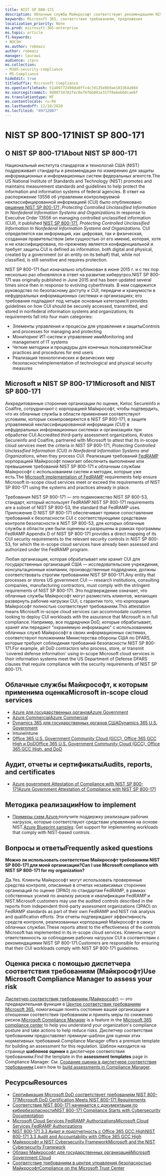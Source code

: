 ```yaml
---
title: NIST SP 800-171
description: Облачные службы Майкрософт соответствуют рекомендациям NIST SP 800-171 для защиты контролируемой неклассифицированной информации (CUI) в нефедеральных информационных системах.
keywords: Microsoft 365, соответствие требованиям, предложения
localization_priority: None
ms.prod: microsoft-365-enterprise
ms.topic: article
f1.keywords:
- NOCSH
ms.author: robmazz
author: robmazz
manager: laurawi
audience: itpro
ms.collection:
- M365-security-compliance
- MS-Compliance
hideEdit: true
titleSuffix: Microsoft Compliance
ms.openlocfilehash: 51a09772498da0ffc4c7d135e8b9ae103364a984
ms.sourcegitcommit: 9d00734702fec0e76f6b001e31ff0a6eb60cae6f
ms.translationtype: MT
ms.contentlocale: ru-RU
ms.lasthandoff: 12/18/2020
ms.locfileid: "49712087"
---
```

# <a name="nist-sp-800-171"></a><span data-ttu-id="33f6a-104">NIST SP 800-171</span><span class="sxs-lookup"><span data-stu-id="33f6a-104">NIST SP 800-171</span></span>

## <a name="about-nist-sp-800-171"></a><span data-ttu-id="33f6a-105">О NIST SP 800-171</span><span class="sxs-lookup"><span data-stu-id="33f6a-105">About NIST SP 800-171</span></span>

<span data-ttu-id="33f6a-106">Национальный института стандартов и технологий США (NIST) поддерживает стандарты и рекомендации по измерению для защиты информационных и информационных систем федеральных агентств.</span><span class="sxs-lookup"><span data-stu-id="33f6a-106">The US National Institute of Standards and Technology (NIST) promotes and maintains measurement standards and guidelines to help protect the information and information systems of federal agencies.</span></span> <span data-ttu-id="33f6a-107">В ответ на распоряжение 13556 об управлении контролируемой неклассифицированной информацией (CUI) было опубликовано [решение NIST SP 800-171](https://csrc.nist.gov/publications/detail/sp/800-171/rev-1/final) *,Protecting Controlled Unclassified Information In Nonfederal Information Systems and Organizations*.</span><span class="sxs-lookup"><span data-stu-id="33f6a-107">In response to Executive Order 13556 on managing controlled unclassified information (CUI), it published [NIST SP 800-171](https://csrc.nist.gov/publications/detail/sp/800-171/rev-1/final), *Protecting Controlled Unclassified Information In Nonfederal Information Systems and Organizations*.</span></span> <span data-ttu-id="33f6a-108">CUI определяется как информация, как цифровая, так и физическая, созданная правительством (или сущностью от его имени), которая, хотя и не классифицирована, по-прежнему является конфиденциальной и требует защиты.</span><span class="sxs-lookup"><span data-stu-id="33f6a-108">CUI is defined as information, both digital and physical, created by a government (or an entity on its behalf) that, while not classified, is still sensitive and requires protection.</span></span>

<span data-ttu-id="33f6a-109">NIST SP 800-171 был изначально опубликован в июне 2015 г. и с тех пор несколько раз обновлялся в ответ на развитие киберугроз.</span><span class="sxs-lookup"><span data-stu-id="33f6a-109">NIST SP 800-171 was originally published in June 2015 and has been updated several times since then in response to evolving cyberthreats.</span></span> <span data-ttu-id="33f6a-110">В нем содержится руководство по безопасному доступу к CUI, передаче и хранумости в нефудеральных информационных системах и организациях; его требования подпадают под четыре основные категории:</span><span class="sxs-lookup"><span data-stu-id="33f6a-110">It provides guidelines on how CUI should be securely accessed, transmitted, and stored in nonfederal information systems and organizations; its requirements fall into four main categories:</span></span>

- <span data-ttu-id="33f6a-111">Элементы управления и процессы для управления и защиты</span><span class="sxs-lookup"><span data-stu-id="33f6a-111">Controls and processes for managing and protecting</span></span>
- <span data-ttu-id="33f6a-112">Мониторинг ИТ-систем и управление ими</span><span class="sxs-lookup"><span data-stu-id="33f6a-112">Monitoring and management of IT systems</span></span>
- <span data-ttu-id="33f6a-113">Четкие методики и процедуры для конечных пользователей</span><span class="sxs-lookup"><span data-stu-id="33f6a-113">Clear practices and procedures for end users</span></span>
- <span data-ttu-id="33f6a-114">Реализация технологических и физических мер безопасности</span><span class="sxs-lookup"><span data-stu-id="33f6a-114">Implementation of technological and physical security measures</span></span>

## <a name="microsoft-and-nist-sp-800-171"></a><span data-ttu-id="33f6a-115">Microsoft и NIST SP 800-171</span><span class="sxs-lookup"><span data-stu-id="33f6a-115">Microsoft and NIST SP 800-171</span></span>

<span data-ttu-id="33f6a-116">Аккредитованные сторонние организации по оценке, Китос Secureinfo и Coalfire, сотрудничают с корпорацией Майкрософт, чтобы подтвердить, что их облачные службы в области применения соответствуют условиям, которые скомпроверяются в NIST SP 800-171, в защите управляемой неклассифицированной информации *(CUI)* в нефудеральных информационных системах и организациях при обработке CUI.</span><span class="sxs-lookup"><span data-stu-id="33f6a-116">Accredited third-party assessment organizations, Kratos Secureinfo and Coalfire, partnered with Microsoft to attest that its in-scope cloud services meet the criteria in NIST SP 800-171, *Protecting Controlled Unclassified Information (CUI) in Nonfederal Information Systems and Organizations*, when they process CUI.</span></span> <span data-ttu-id="33f6a-117">Реализация требований [FedRAMP](offering-fedramp.md) корпорацией Майкрософт помогает обеспечить выполнение или превышение требований NIST SP 800-171 к облачным службам Майкрософт с использованием систем и методик, которые уже есть.</span><span class="sxs-lookup"><span data-stu-id="33f6a-117">The [Microsoft implementation of FedRAMP](offering-fedramp.md) requirements help ensure Microsoft in-scope cloud services meet or exceed the requirements of NIST SP 800-171 using the systems and practices already in place.</span></span>

<span data-ttu-id="33f6a-118">Требования NIST SP 800-171 — это подмножество NIST SP 800-53, стандарт, который использует FedRAMP.</span><span class="sxs-lookup"><span data-stu-id="33f6a-118">NIST SP 800-171 requirements are a subset of NIST SP 800-53, the standard that FedRAMP uses.</span></span> <span data-ttu-id="33f6a-119">Приложение D NIST SP 800-171 обеспечивает прямое сопоставление требований к безопасности CUI с соответствующими средствами контроля безопасности в NIST SP 800-53, для которых облачные службы в области уже были оценены и разрешены в рамках программы FedRAMP.</span><span class="sxs-lookup"><span data-stu-id="33f6a-119">Appendix D of NIST SP 800-171 provides a direct mapping of its CUI security requirements to the relevant security controls in NIST SP 800-53, for which the in-scope cloud services have already been assessed and authorized under the FedRAMP program.</span></span>

<span data-ttu-id="33f6a-120">Любая организация, которая обрабатывает или хранит CUI для государственных организаций США — исследовательские учреждения, консультационные компании, производственные подрядчики, должны соответствовать строгим требованиям NIST SP 800-171.</span><span class="sxs-lookup"><span data-stu-id="33f6a-120">Any entity that processes or stores US government CUI — research institutions, consulting companies, manufacturing contractors, must comply with the stringent requirements of NIST SP 800-171.</span></span> <span data-ttu-id="33f6a-121">Это подтверждение означает, что облачные службы Майкрософт могут разместить клиентов, желающих развернуть рабочие нагрузки CUI, с гарантии того, что корпорация Майкрософт полностью соответствует требованиям.</span><span class="sxs-lookup"><span data-stu-id="33f6a-121">This attestation means Microsoft in-scope cloud services can accommodate customers looking to deploy CUI workloads with the assurance that Microsoft is in full compliance.</span></span> <span data-ttu-id="33f6a-122">Например, все подрядчики DoD, которые обрабатывает, хранят или передают "охраняемую информацию" с использованием облачных служб Майкрософт в своих информационных системах, соответствуют положениям Министерства обороны США по DFARS, которые требуют соблюдения требований безопасности NIST SP 800-171.</span><span class="sxs-lookup"><span data-stu-id="33f6a-122">For example, all DoD contractors who process, store, or transmit 'covered defense information' using in-scope Microsoft cloud services in their information systems meet the US Department of Defense DFARS clauses that require compliance with the security requirements of NIST SP 800-171.</span></span>

## <a name="microsoft-in-scope-cloud-services"></a><span data-ttu-id="33f6a-123">Облачные службы Майкрософт, к которым применима оценка</span><span class="sxs-lookup"><span data-stu-id="33f6a-123">Microsoft in-scope cloud services</span></span>

- [<span data-ttu-id="33f6a-124">Azure для государственных органов</span><span class="sxs-lookup"><span data-stu-id="33f6a-124">Azure Government</span></span>](https://aka.ms/AzureCompliance)
- [<span data-ttu-id="33f6a-125">Azure Commercial</span><span class="sxs-lookup"><span data-stu-id="33f6a-125">Azure Commercial</span></span>](https://azure.microsoft.com/resources/microsoft-azure-compliance-offerings/)
- [<span data-ttu-id="33f6a-126">Dynamics 365 для государственных органов США</span><span class="sxs-lookup"><span data-stu-id="33f6a-126">Dynamics 365 U.S. Government</span></span>](https://aka.ms/d365-compliance-list)
- <span data-ttu-id="33f6a-127">Intune</span><span class="sxs-lookup"><span data-stu-id="33f6a-127">Intune</span></span>
- [<span data-ttu-id="33f6a-128">Office 365 U.S. Government Community Cloud (GCC), Office 365 GCC High и DoD</span><span class="sxs-lookup"><span data-stu-id="33f6a-128">Office 365 U.S. Government Community Cloud (GCC), Office 365 GCC High, and DoD</span></span>](https://aka.ms/o365-compliance-framework)

## <a name="audits-reports-and-certificates"></a><span data-ttu-id="33f6a-129">Аудит, отчеты и сертификаты</span><span class="sxs-lookup"><span data-stu-id="33f6a-129">Audits, reports, and certificates</span></span>

- [<span data-ttu-id="33f6a-130">Azure government Attestation of Compliance with NIST SP 800-171</span><span class="sxs-lookup"><span data-stu-id="33f6a-130">Azure Government Attestation of Compliance with NIST SP 800-171</span></span>](https://aka.ms/Azure-NIST-800-171)

## <a name="how-to-implement"></a><span data-ttu-id="33f6a-131">Методика реализации</span><span class="sxs-lookup"><span data-stu-id="33f6a-131">How to implement</span></span>

- <span data-ttu-id="33f6a-132">[Примеры схем Azure:](https://docs.microsoft.com/azure/governance/blueprints/samples/)получите поддержку реализации рабочих нагрузок, которые соответствуют средствам управления на основе NIST.</span><span class="sxs-lookup"><span data-stu-id="33f6a-132">[Azure Blueprint samples](https://docs.microsoft.com/azure/governance/blueprints/samples/): Get support for implementing workloads that comply with NIST-based controls.</span></span>

## <a name="frequently-asked-questions"></a><span data-ttu-id="33f6a-133">Вопросы и ответы</span><span class="sxs-lookup"><span data-stu-id="33f6a-133">Frequently asked questions</span></span>

<span data-ttu-id="33f6a-134">**Можно ли использовать соответствие Майкрософт требованиям NIST SP 800-171 для моей организации?**</span><span class="sxs-lookup"><span data-stu-id="33f6a-134">**Can I use Microsoft compliance with NIST SP 800-171 for my organization?**</span></span>

<span data-ttu-id="33f6a-135">Да.</span><span class="sxs-lookup"><span data-stu-id="33f6a-135">Yes.</span></span> <span data-ttu-id="33f6a-136">Клиенты Майкрософт могут использовать проверенные средства контроля, описанные в отчетах независимых сторонних организаций по оценке (3PAO) по стандартам FedRAMP, в рамках собственных усилий по анализу рисков и квалификации FedRAMP и NIST.</span><span class="sxs-lookup"><span data-stu-id="33f6a-136">Microsoft customers may use the audited controls described in the reports from independent third-party assessment organizations (3PAO) on FedRAMP standards as part of their own FedRAMP and NIST risk analysis and qualification efforts.</span></span> <span data-ttu-id="33f6a-137">Эти отчеты подтверждают эффективность средств контроля, реализованных корпорацией Майкрософт в своих облачных службах.</span><span class="sxs-lookup"><span data-stu-id="33f6a-137">These reports attest to the effectiveness of the controls Microsoft has implemented in its in-scope cloud services.</span></span> <span data-ttu-id="33f6a-138">Клиенты несут ответственность за соблюдение рабочих нагрузок CUI в соответствии с рекомендациями NIST SP 800-171.</span><span class="sxs-lookup"><span data-stu-id="33f6a-138">Customers are responsible for ensuring that their CUI workloads comply with NIST SP 800-171 guidelines.</span></span>

## <a name="use-microsoft-compliance-manager-to-assess-your-risk"></a><span data-ttu-id="33f6a-139">Оценка риска с помощью диспетчера соответствия требованиям (Майкрософт)</span><span class="sxs-lookup"><span data-stu-id="33f6a-139">Use Microsoft Compliance Manager to assess your risk</span></span>

<span data-ttu-id="33f6a-140">[Диспетчер соответствия требованиям (Майкрософт)](https://docs.microsoft.com/microsoft-365/compliance/compliance-manager) — это предварительная функция в [Центре соответствия требованиям Microsoft 365](https://docs.microsoft.com/microsoft-365/compliance/microsoft-365-compliance-center), помогающая понять состояние вашей организации в отношении соответствия требованиям и принять меры по снижению рисков.</span><span class="sxs-lookup"><span data-stu-id="33f6a-140">[Microsoft Compliance Manager](https://docs.microsoft.com/microsoft-365/compliance/compliance-manager) is a feature in the [Microsoft 365 compliance center](https://docs.microsoft.com/microsoft-365/compliance/microsoft-365-compliance-center) to help you understand your organization's compliance posture and take actions to help reduce risks.</span></span> <span data-ttu-id="33f6a-141">Диспетчер соответствия требованиям предоставляет премиум-шаблон для оценки этих нормативных требований.</span><span class="sxs-lookup"><span data-stu-id="33f6a-141">Compliance Manager offers a premium template for building an assessment for this regulation.</span></span> <span data-ttu-id="33f6a-142">Шаблон находится на странице **шаблонов оценки** в диспетчере соответствия требованиям.</span><span class="sxs-lookup"><span data-stu-id="33f6a-142">Find the template in the **assessment templates** page in Compliance Manager.</span></span> <span data-ttu-id="33f6a-143">См. [Создание оценки в диспетчере соответствия требованиям](https://docs.microsoft.com/microsoft-365/compliance/compliance-manager-assessments).</span><span class="sxs-lookup"><span data-stu-id="33f6a-143">Learn how to [build assessments in Compliance Manager](https://docs.microsoft.com/microsoft-365/compliance/compliance-manager-assessments).</span></span>

## <a name="resources"></a><span data-ttu-id="33f6a-144">Ресурсы</span><span class="sxs-lookup"><span data-stu-id="33f6a-144">Resources</span></span>

- [<span data-ttu-id="33f6a-145">Сертификация Microsoft DoD соответствует требованиям NIST 800-171</span><span class="sxs-lookup"><span data-stu-id="33f6a-145">Microsoft DoD Certification Meets NIST 800-171 Requirements</span></span>](offering-DoD-DISA-L2-L4-L5.md)
- [<span data-ttu-id="33f6a-146">Соответствие NIST 800-171 начинается с документации по кибербезопасности</span><span class="sxs-lookup"><span data-stu-id="33f6a-146">NIST 800-171 Compliance Starts with Cybersecurity Documentation</span></span>](https://www.nist800171.com/)
- [<span data-ttu-id="33f6a-147">Microsoft Cloud Services FedRAMP Authorizations</span><span class="sxs-lookup"><span data-stu-id="33f6a-147">Microsoft Cloud Services FedRAMP Authorizations</span></span>](https://marketplace.fedramp.gov/index.html?status=Compliant&sort=productName#/products)
- [<span data-ttu-id="33f6a-148">NIST 800-171 3.3 Аудит и подотчетность с Office 365 GCC High</span><span class="sxs-lookup"><span data-stu-id="33f6a-148">NIST 800-171 3.3 Audit and Accountability with Office 365 GCC High</span></span>](https://info.summit7systems.com/blog/nist-3.3-audit-and-accountability-with-office-365)
- [<span data-ttu-id="33f6a-149">Майкрософт и NIST Cybersecurity Framework</span><span class="sxs-lookup"><span data-stu-id="33f6a-149">Microsoft and the NIST Cybersecurity Framework</span></span>](offering-nist-csf.md)
- [<span data-ttu-id="33f6a-150">Облако Майкрософт для государственных организаций</span><span class="sxs-lookup"><span data-stu-id="33f6a-150">Microsoft Government Cloud</span></span>](https://www.microsoft.com/enterprise/government)
- [<span data-ttu-id="33f6a-151">Соответствие требованиям в центре управления безопасностью Майкрософт</span><span class="sxs-lookup"><span data-stu-id="33f6a-151">Compliance on the Microsoft Trust Center</span></span>](https://www.microsoft.com/trust-center/compliance/compliance-overview)
